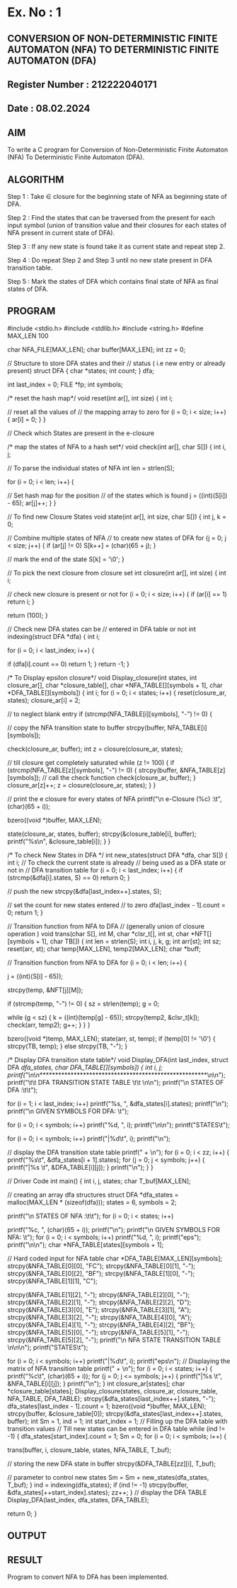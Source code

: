 # Ex. No : 1	
## CONVERSION OF NON-DETERMINISTIC FINITE AUTOMATON (NFA) TO DETERMINISTIC FINITE AUTOMATON (DFA)
## Register Number : 212222040171
## Date : 08.02.2024

## AIM   
To write a C program for Conversion of Non-Deterministic Finite Automaton (NFA) To Deterministic Finite Automaton (DFA).

## ALGORITHM
Step 1 : Take ∈ closure for the beginning state of NFA as beginning state of DFA. 

Step 2 : Find the states that can be traversed from the present for each input symbol (union of transition value and their closures for each states of NFA present in current state of DFA). 

Step 3 : If any new state is found take it as current state and repeat step 2. 

Step 4 : Do repeat Step 2 and Step 3 until no new state present in DFA transition table. 

Step 5 : Mark the states of DFA which contains final state of NFA as final states of DFA.

## PROGRAM
#include <stdio.h>
#include <stdlib.h> #include <string.h> #define MAX_LEN 100

char NFA_FILE[MAX_LEN];
char buffer[MAX_LEN]; int zz = 0;

// Structure to store DFA states and their
// status ( i.e new entry or already present) struct DFA {
char *states; int count;
} dfa;

int last_index = 0; FILE *fp;
int symbols;

/* reset the hash map*/ void reset(int ar[], int size) { int i;

// reset all the values of
// the mapping array to zero for (i = 0; i < size; i++) {
ar[i] = 0;
}
}

// Check which States are present in the e-closure

/* map the states of NFA to a hash set*/ void check(int ar[], char S[]) {
int i, j;

// To parse the individual states of NFA int len = strlen(S);

for (i = 0; i < len; i++) {

// Set hash map for the position
// of the states which is found j = ((int)(S[i]) - 65);
ar[j]++;
}
}

// To find new Closure States
void state(int ar[], int size, char S[]) { int j, k = 0;

// Combine multiple states of NFA
// to create new states of DFA for (j = 0; j < size; j++) {
if (ar[j] != 0)
S[k++] = (char)(65 + j);
}

// mark the end of the state S[k] = '\0';
}

// To pick the next closure from closure set int closure(int ar[], int size) {
int i;

// check new closure is present or not for (i = 0; i < size; i++) {
if (ar[i] == 1) return i;
}


return (100);
}

// Check new DFA states can be
// entered in DFA table or not int indexing(struct DFA *dfa) { int i;

for (i = 0; i < last_index; i++) {

if (dfa[i].count == 0) return 1;
}
return -1;
}

/* To Display epsilon closure*/
void Display_closure(int states, int closure_ar[], char *closure_table[],
char *NFA_TABLE[][symbols + 1], char *DFA_TABLE[][symbols]) {
int i;
for (i = 0; i < states; i++) { reset(closure_ar, states); closure_ar[i] = 2;

// to neglect blank entry
if (strcmp(NFA_TABLE[i][symbols], "-") != 0) {

// copy the NFA transition state to buffer strcpy(buffer, NFA_TABLE[i][symbols]);

check(closure_ar, buffer);
int z = closure(closure_ar, states);

// till closure get completely saturated while (z != 100)
{
if (strcmp(NFA_TABLE[z][symbols], "-") != 0) { strcpy(buffer, &NFA_TABLE[z][symbols]);
// call the check function check(closure_ar, buffer);
}
closure_ar[z]++;
z = closure(closure_ar, states);
}
}

// print the e closure for every states of NFA printf("\n e-Closure (%c) :\t", (char)(65 + i));

bzero((void *)buffer, MAX_LEN);

state(closure_ar, states, buffer); strcpy(&closure_table[i], buffer); printf("%s\n", &closure_table[i]);
}
}

/* To check New States in DFA */
int new_states(struct DFA *dfa, char S[]) { int i;
// To check the current state is already
// being used as a DFA state or not in
// DFA transition table
for (i = 0; i < last_index; i++) {
if (strcmp(&dfa[i].states, S) == 0) return 0;
}

// push the new strcpy(&dfa[last_index++].states, S);

// set the count for new states entered
// to zero
dfa[last_index - 1].count = 0; return 1;
}

// Transition function from NFA to DFA
// (generally union of closure operation )
void trans(char S[], int M, char *clsr_t[], int st, char *NFT[][symbols + 1], char TB[]) {
int len = strlen(S); int i, j, k, g;
int arr[st]; int sz;
reset(arr, st);
char temp[MAX_LEN], temp2[MAX_LEN]; char *buff;

// Transition function from NFA to DFA for (i = 0; i < len; i++) {

j = ((int)(S[i] - 65));

strcpy(temp, &NFT[j][M]);

if (strcmp(temp, "-") != 0) { sz = strlen(temp);
g = 0;

while (g < sz) {
k = ((int)(temp[g] - 65)); strcpy(temp2, &clsr_t[k]); check(arr, temp2);
g++;
}
}
}

bzero((void *)temp, MAX_LEN); state(arr, st, temp);
if (temp[0] != '\0') { strcpy(TB, temp);
} else strcpy(TB, "-");
}

/* Display DFA transition state table*/
void Display_DFA(int last_index, struct DFA *dfa_states, char *DFA_TABLE[][symbols]) {
int i, j; printf("\n\n********************************************************\n\n"); printf("\t\t DFA TRANSITION STATE TABLE \t\t \n\n");
printf("\n STATES OF DFA :\t\t");

for (i = 1; i < last_index; i++) printf("%s, ", &dfa_states[i].states); printf("\n");
printf("\n GIVEN SYMBOLS FOR DFA: \t");

for (i = 0; i < symbols; i++) printf("%d, ", i);
printf("\n\n"); printf("STATES\t");

for (i = 0; i < symbols; i++) printf("|%d\t", i);
printf("\n");

// display the DFA transition state table printf("	+	\n");
for (i = 0; i < zz; i++) {
printf("%s\t", &dfa_states[i + 1].states); for (j = 0; j < symbols; j++) {
printf("|%s \t", &DFA_TABLE[i][j]);
}
printf("\n");
}
}



// Driver Code int main() {
int i, j, states;
char T_buf[MAX_LEN];

// creating an array dfa structures
struct DFA *dfa_states = malloc(MAX_LEN * (sizeof(dfa))); states = 6, symbols = 2;

printf("\n STATES OF NFA :\t\t"); for (i = 0; i < states; i++)

printf("%c, ", (char)(65 + i)); printf("\n");
printf("\n GIVEN SYMBOLS FOR NFA: \t");
for (i = 0; i < symbols; i++) printf("%d, ", i);
printf("eps");
printf("\n\n");
char *NFA_TABLE[states][symbols + 1];

// Hard coded input for NFA table
char *DFA_TABLE[MAX_LEN][symbols]; strcpy(&NFA_TABLE[0][0], "FC");
strcpy(&NFA_TABLE[0][1], "-");
strcpy(&NFA_TABLE[0][2], "BF");
strcpy(&NFA_TABLE[1][0], "-");
strcpy(&NFA_TABLE[1][1], "C");

strcpy(&NFA_TABLE[1][2], "-");
strcpy(&NFA_TABLE[2][0], "-");
strcpy(&NFA_TABLE[2][1], "-");
strcpy(&NFA_TABLE[2][2], "D");
strcpy(&NFA_TABLE[3][0], "E");
strcpy(&NFA_TABLE[3][1], "A");
strcpy(&NFA_TABLE[3][2], "-");
strcpy(&NFA_TABLE[4][0], "A");
strcpy(&NFA_TABLE[4][1], "-");
strcpy(&NFA_TABLE[4][2], "BF");
strcpy(&NFA_TABLE[5][0], "-");
strcpy(&NFA_TABLE[5][1], "-");
strcpy(&NFA_TABLE[5][2], "-");
printf("\n NFA STATE TRANSITION TABLE \n\n\n"); printf("STATES\t");

for (i = 0; i < symbols; i++) printf("|%d\t", i);
printf("eps\n");
// Displaying the matrix of NFA transition table printf("	+	\n");
for (i = 0; i < states; i++) { printf("%c\t", (char)(65 + i)); for (j = 0; j <= symbols; j++) {
printf("|%s \t", &NFA_TABLE[i][j]);
}
printf("\n");
}
int closure_ar[states];
char *closure_table[states];
Display_closure(states, closure_ar, closure_table, NFA_TABLE, DFA_TABLE); strcpy(&dfa_states[last_index++].states, "-");
dfa_states[last_index - 1].count = 1; bzero((void *)buffer, MAX_LEN); strcpy(buffer, &closure_table[0]);
strcpy(&dfa_states[last_index++].states, buffer); int Sm = 1, ind = 1;
int start_index = 1;
// Filling up the DFA table with transition values
// Till new states can be entered in DFA table while (ind != -1) { dfa_states[start_index].count = 1;
Sm = 0;
for (i = 0; i < symbols; i++) {

trans(buffer, i, closure_table, states, NFA_TABLE, T_buf);

// storing the new DFA state in buffer strcpy(&DFA_TABLE[zz][i], T_buf);

// parameter to control new states
Sm = Sm + new_states(dfa_states, T_buf);
}
ind = indexing(dfa_states); if (ind != -1)
strcpy(buffer, &dfa_states[++start_index].states); zz++;
}
// display the DFA TABLE
Display_DFA(last_index, dfa_states, DFA_TABLE);

return 0;
}


## OUTPUT 

## RESULT
Program to convert NFA to DFA has been implemented.




